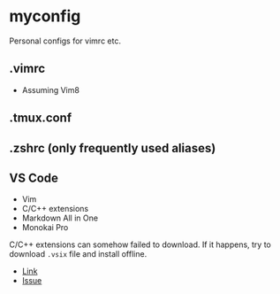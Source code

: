 # myconfig
Personal configs for vimrc etc.

## .vimrc
- Assuming Vim8

## .tmux.conf

## .zshrc (only frequently used aliases)

## VS Code
- Vim
- C/C++ extensions
- Markdown All in One
- Monokai Pro

C/C++ extensions can somehow failed to download. If it happens, try to download `.vsix` file and install offline.

- [Link](https://github.com/Microsoft/vscode-cpptools/releases)
- [Issue](https://github.com/Microsoft/vscode-cpptools/issues/694)
